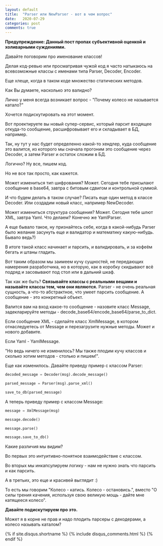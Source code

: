 ```yaml
---
layout: default
title:  "Parser или NewParser - вот в чем вопрос"
date:   2020-07-29
categories: post
comments: true
---
```

**Предупреждение: Данный пост пропах субъективной оценкой и холиварными суждениями.**

Давайте поговорим про именование классов!

Делая код-ревью или просматривая чужой код я часто натыкаюсь на всевозможные классы с именами типа Parser, Decoder, Encoder.

Еще хлеще, когда в таком коде множество статических методов.

Как Вы думаете, насколько это валидно?

Лично у меня всегда возникает вопрос - "Почему колесо не называется катало?"

Хочется подискутировать на этот момент.

Вот проектируете вы новый супер-сервис, который парсит входящее откуда-то сообщение, расшифровывает его и складывает в БД, например.

Так, ну тут у нас будет определенно какой-то хендлер, куда сообщение это валится, из которого мы сначала прогоним это сообщение через Decoder, а затем Parser и остаток сложим в БД.

Логично? Ну все, пишем код.

Но не все так просто, как кажется.

Может измениться тип шифрования? Может. Сегодня тебе присылают сообщение в base64, завтра с битовым сдвигом и контрольной суммой.

И что будем делать в таком случае? Писать еще один метод в классе Decoder. Или создадим новый класс, например NewDecoder.

Может измениться структура сообщения? Может. Сегодня тебе шлют XML, завтра Yaml. Что делаем? Конечно же YamlParser.

А еще бывало такое, ну признайтесь себе, когда в какой-нибудь Parser было желание засунуть еще и валидатор и математику какую-нибудь. Бывало ведь?)

В итоге такой класс начинает и парсить, и валидировать, и за кофеём бегать и штаны гладить.

Вот таким образом мы заимеем кучу сущностей, не передающих намерения разработчика, но в которую, как в коробку скидывают всё подряд и засовывают под стол или в дальний шкаф.

Так как же быть? **Связывайте классы с реальными вещами и называйте классы тем, чем они являются.** Parser - не очень реальная сущность, а что-то абстрактное, что умеет парсить сообщение. А сообщение - это конкретный объект.

Валится вам на вход какое-то сообщение - назовите класс Message, задекларируйте методы - decode_base64/encode_base64/parse_to_dict.

Если сообщение XML - сделайте класс XmlMessage, в котором отнаследуетесь от Message и перезагрузите нужные методы. Может и нового добавите.

Если Yaml - YamlMessage.

"Но ведь ничего не изменилось? Мы также плодим кучу классов и сколько хотим методов - столько и пишем!".

Еще как изменилось. Давайте приведу пример с классом Parser:

```python
decoded_message = Decoder(msg).decode_message()

parsed_message = Parser(msg).parse_xml()

save_to_db(parsed_message)
```
А теперь приведу пример с классом Message:

```python
message = XmlMessage(msg)

message.decode()

message.parse()

message.save_to_db()
```

Какие различия мы видим? 

Во первых это интуитивно-понятное взаимодействие с классом.

Во вторых мы инкапсулируем логику - нам не нужно знать что парсить и как парсить.

А в третьих, это еще и красивей выглядит :)

То есть мы говорим "Колесо - катись. Колесо - остановись.", вместо "О силы трения качения, используя свою великую мощь - дайте мне катящееся колесо".

**Давайте подискутируем про это.**

Может я в корне не прав и надо плодить парсеры с декодерами, а колесо называть каталом?

{% if site.disqus.shortname %}
  {% include disqus_comments.html %}
{% endif %}